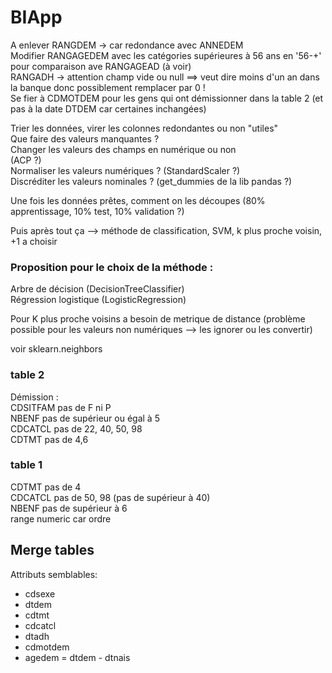 # BIApp  

A enlever RANGDEM -> car redondance avec ANNEDEM  
Modifier RANGAGEDEM avec les catégories supérieures à 56 ans en '56-+' pour comparaison ave RANGAGEAD (à voir)  
RANGADH -> attention champ vide ou null ==> veut dire moins d'un an dans la banque donc possiblement remplacer par 0 !  
Se fier à CDMOTDEM pour les gens qui ont démissionner dans la table 2 (et pas à la date DTDEM car certaines inchangées)  
  
Trier les données, virer les colonnes redondantes ou non "utiles"  
Que faire des valeurs manquantes ?  
Changer les valeurs des champs en numérique ou non  
(ACP ?)  
Normaliser les valeurs numériques ? (StandardScaler ?)  
Discréditer les valeurs nominales ? (get_dummies de la lib pandas ?)
  
Une fois les données prêtes, comment on les découpes (80% apprentissage, 10% test, 10% validation ?)  
  
Puis après tout ça --> méthode de classification, SVM, k plus proche voisin, +1 a choisir  
### Proposition pour le choix de la méthode :  
Arbre de décision (DecisionTreeClassifier)  
Régression logistique (LogisticRegression)  
  
Pour K plus proche voisins a besoin de metrique de distance (problème possible pour les valeurs non numériques --> les ignorer ou les convertir)  
  
voir sklearn.neighbors
  
  
### table 2
Démission :  
CDSITFAM pas de F ni P  
NBENF pas de supérieur ou égal à 5  
CDCATCL pas de 22, 40, 50, 98  
CDTMT pas de 4,6  

### table 1
CDTMT pas de 4  
CDCATCL pas de 50, 98 (pas de supérieur à 40)  
NBENF pas de supérieur à 6  
range numeric car ordre

## Merge tables
Attributs semblables:  
- cdsexe
- dtdem
- cdtmt
- cdcatcl
- dtadh
- cdmotdem
- agedem = dtdem - dtnais